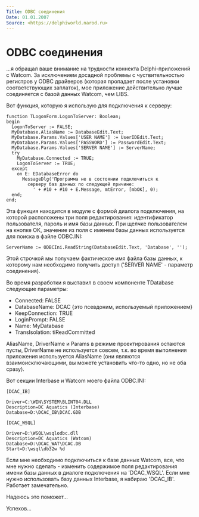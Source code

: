 ```yaml
---
Title: ODBC соединения
Date: 01.01.2007
Source: <https://delphiworld.narod.ru>
---
```



ODBC соединения
===============

...я обращал ваше внимание на трудности коннекта Delphi-приложений с
Watcom. За исключением досадной проблемы с чуствительностью регистров у
ODBC драйверов (которая пропадает после установки соответствующих
заплаток), мое приложение действительно лучше соединяется с базой данных
Watcom, чем LIBS.

Вот функция, которую я использую для подключения к серверу:

    function TLogonForm.LogonToServer: Boolean;
    begin
      LogonToServer := FALSE;
      MyDatabase.AliasName := DatabaseEdit.Text;
      MyDatabase.Params.Values['USER NAME'] := UserIDEdit.Text;
      MyDatabase.Params.Values['PASSWORD'] := PasswordEdit.Text;
      MyDatabase.Params.Values['SERVER NAME'] := ServerName;
      try
        MyDatabase.Connected := TRUE;
        LogonToServer := TRUE;
      except
        on E: EDatabaseError do
          MessageDlg('Программа не в состоянии подключиться к
            серверу баз данных по следующей причине:
              ' + #10 + #10 + E.Message, mtError, [mbOK], 0);
      end;
    end;

Эта функция находится в модуле с формой диалога подключения, на которой
расположены три поля редактирования: идентификатор пользователя, пароль
и имя базы данных. При щелчке пользователем на кнопке OK, значение из
поля с именем базы данных используется для поиска в файле ODBC.INI:

    ServerName := ODBCIni.ReadString(DatabaseEdit.Text, 'Database', '');

Этой строчкой мы получаем фактическое имя файла базы данных, к которому
нам необходимо получить доступ ('SERVER NAME' - параметр соединения).

Во время разработки я выставил в своем компоненте TDatabase следующие
параметры:

- Connected: FALSE
- DatabaseName: DCAC {это псевдоним, используемый приложением}
- KeepConnection: TRUE
- LoginPrompt: FALSE
- Name: MyDatabase
- TransIsolation: tiReadCommitted

AliasName, DriverName и Params в режиме проектирования остаются пусты,
DriverName не используется совсем, т.к. во время выполнения приложения
используется AliasName (они являются взаимоисключающими, вы можете
установить что-то одно, но не оба сразу).

Вот секции Interbase и Watcom моего файла ODBC.INI:

    [DCAC_IB]

    Driver=C:\WIN\SYSTEM\BLINT04.DLL
    Description=DC Aquatics (Interbase)
    Database=D:\DCAC_IB\DCAC.GDB

    [DCAC_WSQL]

    Driver=D:\WSQL\wsqlodbc.dll
    Description=DC Aquatics (Watcom)
    Database=D:\DCAC_WAT\DCAC.DB
    Start=D:\wsql\db32w %d

Если мне необходимо подключиться к базе данных Watcom, все, что мне
нужно сделать - изменить содержимое поля редактирования имени базы
данных в диалоге подключения на 'DCAC\_WSQL'. Если мне нужно
использовать базу данных Interbase, я набираю 'DCAC\_IB'. Работает
замечательно.

Надеюсь это поможет...

Успехов...

